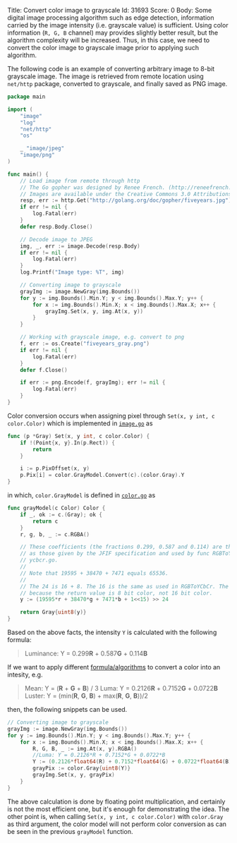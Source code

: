 Title: Convert color image to grayscale
Id: 31693
Score: 0
Body:
Some digital image processing algorithm such as edge detection, information carried by the image intensity (i.e. grayscale value) is sufficient. Using color information (`R, G, B` channel) may provides slightly better result, but the algorithm complexity will be increased. Thus, in this case, we need to convert the color image to grayscale image prior to applying such algorithm.

The following code is an example of converting arbitrary image to 8-bit grayscale image. The image is retrieved from remote location using `net/http` package, converted to grayscale, and finally saved as PNG image.

```go
package main

import (
    "image"
    "log"
    "net/http"
    "os"

    _ "image/jpeg"
    "image/png"
)

func main() {
    // Load image from remote through http
    // The Go gopher was designed by Renee French. (http://reneefrench.blogspot.com/)
    // Images are available under the Creative Commons 3.0 Attributions license.
    resp, err := http.Get("http://golang.org/doc/gopher/fiveyears.jpg")
    if err != nil {
        log.Fatal(err)
    }
    defer resp.Body.Close()

    // Decode image to JPEG
    img, _, err := image.Decode(resp.Body)
    if err != nil {
        log.Fatal(err)
    }
    log.Printf("Image type: %T", img)

    // Converting image to grayscale
    grayImg := image.NewGray(img.Bounds())
    for y := img.Bounds().Min.Y; y < img.Bounds().Max.Y; y++ {
        for x := img.Bounds().Min.X; x < img.Bounds().Max.X; x++ {
            grayImg.Set(x, y, img.At(x, y))
        }
    }

    // Working with grayscale image, e.g. convert to png
    f, err := os.Create("fiveyears_gray.png")
    if err != nil {
        log.Fatal(err)
    }
    defer f.Close()

    if err := png.Encode(f, grayImg); err != nil {
        log.Fatal(err)
    }
}
```

 Color conversion occurs when assigning pixel through `Set(x, y int, c color.Color)` which is implemented in [`image.go`](https://golang.org/src/image/image.go?s=19292:19335#L691) as

```go
func (p *Gray) Set(x, y int, c color.Color) {
    if !(Point{x, y}.In(p.Rect)) {
        return
    }

    i := p.PixOffset(x, y)
    p.Pix[i] = color.GrayModel.Convert(c).(color.Gray).Y
}
```

in which, `color.GrayModel` is defined in [`color.go`](https://golang.org/src/image/color/color.go?s=2699:2728#L110) as

```go
func grayModel(c Color) Color {
    if _, ok := c.(Gray); ok {
        return c
    }
    r, g, b, _ := c.RGBA()

    // These coefficients (the fractions 0.299, 0.587 and 0.114) are the same
    // as those given by the JFIF specification and used by func RGBToYCbCr in
    // ycbcr.go.
    //
    // Note that 19595 + 38470 + 7471 equals 65536.
    //
    // The 24 is 16 + 8. The 16 is the same as used in RGBToYCbCr. The 8 is
    // because the return value is 8 bit color, not 16 bit color.
    y := (19595*r + 38470*g + 7471*b + 1<<15) >> 24

    return Gray{uint8(y)}
}
```

Based on the above facts, the intensity `Y` is calculated with the following formula:

> Luminance: Y = 0.299**R** + 0.587**G** + 0.114**B**

If we want to apply different [formula/algorithms](http://journals.plos.org/plosone/article?id=10.1371/journal.pone.0029740) to convert a color into an intesity, e.g.

> Mean: Y = (**R** + **G** + **B**) / 3
> Luma: Y = 0.2126**R** + 0.7152**G** + 0.0722**B**
> Luster: Y = (min(**R**, **G**, **B**) + max(**R**, **G**, **B**))/2

then, the following snippets can be used.

```go
// Converting image to grayscale
grayImg := image.NewGray(img.Bounds())
for y := img.Bounds().Min.Y; y < img.Bounds().Max.Y; y++ {
    for x := img.Bounds().Min.X; x < img.Bounds().Max.X; x++ {
        R, G, B, _ := img.At(x, y).RGBA()
        //Luma: Y = 0.2126*R + 0.7152*G + 0.0722*B
        Y := (0.2126*float64(R) + 0.7152*float64(G) + 0.0722*float64(B)) * (255.0 / 65535)
        grayPix := color.Gray{uint8(Y)}
        grayImg.Set(x, y, grayPix)
    }
}
```

The above calculation is done by floating point multiplication, and certainly is not the most efficient one, but it's enough for demonstrating the idea. The other point is, when calling `Set(x, y int, c color.Color)` with `color.Gray` as third argument, the color model will not perform color conversion as can be seen in the previous `grayModel` function.
